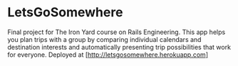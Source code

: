 # LetsGoSomewhere
Final project for The Iron Yard course on Rails Engineering. This app helps you plan trips with a group by comparing individual calendars and destination interests and automatically presenting trip possibilities that work for everyone. Deployed at [http://letsgosomewhere.herokuapp.com]
